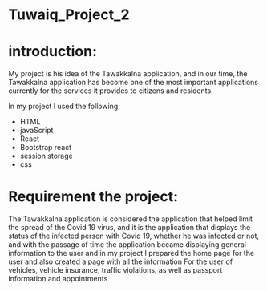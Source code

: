 # Tuwaiq_Project_2

# introduction:
My project is his idea of ​​the Tawakkalna application, and in our time, the Tawakkalna application has become one of the most important applications currently for the services it provides to citizens and residents.


In my project I used the following:
- HTML
- javaScript
- React
- Bootstrap react
- session storage
- css

 # Requirement the project:
 The Tawakkalna application is considered the application that helped limit the spread of the Covid 19 virus, and it is the application that displays the status of the infected person with Covid 19, whether he was infected or not, and with the passage of time the application became displaying general information to the user and in my project I prepared the home page for the user and also created a page with all the information For the user of vehicles, vehicle insurance, traffic violations, as well as passport information and appointments